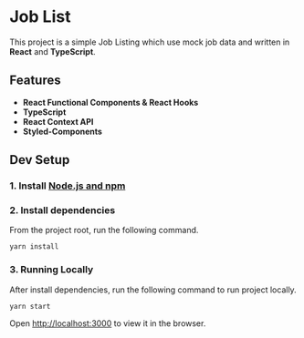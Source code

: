 # Job List

This project is a simple Job Listing which use mock job data and written in **React** and **TypeScript**.

## Features

- **React Functional Components & React Hooks**
- **TypeScript**
- **React Context API**
- **Styled-Components**

## Dev Setup

### 1. Install [Node.js and npm](https://nodejs.org/en/)

### 2. Install dependencies

From the project root, run the following command.

`yarn install`

### 3. Running Locally

After install dependencies, run the following command to run project locally.

`yarn start`

Open [http://localhost:3000](http://localhost:3000) to view it in the browser.
